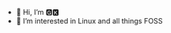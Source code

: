 - 👋 Hi, I’m 🅶🅺
- 👀 I’m interested in Linux and all things FOSS
<!---
GK-180/GK-180 is a ✨ special ✨ repository because its `README.md` (this file) appears on your GitHub profile.
You can click the Preview link to take a look at your changes.
--->
